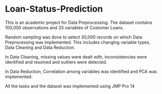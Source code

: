 # Loan-Status-Prediction
This is an academic project for Data Preprocessing. The dataset contains 100,000 observations and 33 variables of Customer Loans.

Random sampling was done to select 30,000 records on which Data Preprocessing was implemented. This includes changing variable types, Data Cleaning and Data Reduction. 

In Data Cleaning, missing values were dealt with, inconsistencies were identified and resolved and outliers were detected. 

In Data Reduction, Correlation among variables was identified and PCA was implemented.

All the tasks and the dataset was implemented using JMP Pro 14
